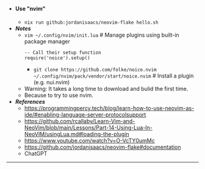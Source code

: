 - #### Use "nvim"
    - `nix run github:jordanisaacs/neovim-flake hello.sh`
- ***Notes***
    - `vim ~/.config/nvim/init.lua` # Manage plugins using built-in package manager
      ```
      -- Call their setup function
      require('noice').setup()
      ```
        - `git clone https://github.com/folke/noice.nvim ~/.config/nvim/pack/vendor/start/noice.nvim` # Install a plugin (e.g. nui.nvim)
    - Warning: It takes a long time to download and bulid the first time.
    - Because to try to use nvim.
- ***References***
    - https://programmingpercy.tech/blog/learn-how-to-use-neovim-as-ide/#enabling-language-server-protocolsupport
    - https://github.com/rcallaby/Learn-Vim-and-NeoVim/blob/main/Lessons/Part-14-Using-Lua-In-NeoVIM/usingLua.md#loading-the-plugin
    - https://www.youtube.com/watch?v=O-VcTY0umMc
    - https://github.com/jordanisaacs/neovim-flake#documentation
    - ChatGPT
- ---
